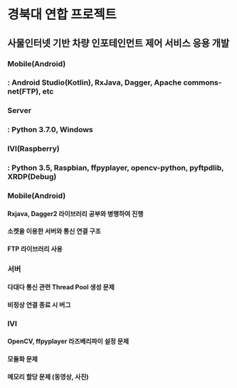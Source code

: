 # 경북대 연합 프로젝트
## 사물인터넷 기반 차량 인포테인먼트 제어 서비스 응용 개발

### Mobile(Android)
### : Android Studio(Kotlin), RxJava, Dagger, Apache commons-net(FTP), etc


### Server
### : Python 3.7.0, Windows 


### IVI(Raspberry)
### : Python 3.5, Raspbian, ffpyplayer, opencv-python, pyftpdlib, XRDP(Debug)





### Mobile(Android)
#### Rxjava, Dagger2 라이브러리 공부와 병행하여 진행
#### 소켓을 이용한 서버와 통신 연결 구조
#### FTP 라이브러리 사용


### 서버 
#### 다대다 통신 관련 Thread Pool 생성 문제
#### 비정상 연결 종료 시 버그


### IVI
#### OpenCV, ffpyplayer 라즈베리파이 설정 문제 
#### 모듈화 문제
#### 메모리 할당 문제 (동영상, 사진)
